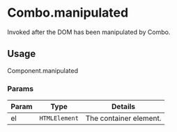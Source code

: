 # Combo.manipulated

Invoked after the DOM has been manipulated by Combo.

## Usage

Component.manipulated

### Params

| Param           | Type          | Details                       |
| --------------- | ------------- | ----------------------------- |
| el              | `HTMLElement` | The container element.        |

